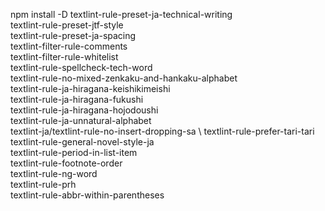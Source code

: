npm install -D textlint-rule-preset-ja-technical-writing \
textlint-rule-preset-jtf-style \
textlint-rule-preset-ja-spacing \
textlint-filter-rule-comments \
textlint-filter-rule-whitelist \
textlint-rule-spellcheck-tech-word \
textlint-rule-no-mixed-zenkaku-and-hankaku-alphabet \
textlint-rule-ja-hiragana-keishikimeishi \
textlint-rule-ja-hiragana-fukushi \
textlint-rule-ja-hiragana-hojodoushi \
textlint-rule-ja-unnatural-alphabet \
textlint-ja/textlint-rule-no-insert-dropping-sa \ 
textlint-rule-prefer-tari-tari \
textlint-rule-general-novel-style-ja \
textlint-rule-period-in-list-item \
textlint-rule-footnote-order \
textlint-rule-ng-word \
textlint-rule-prh \
textlint-rule-abbr-within-parentheses
